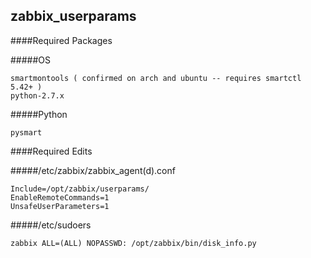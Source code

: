 ## zabbix_userparams

####Required Packages

#####OS
```
smartmontools ( confirmed on arch and ubuntu -- requires smartctl 5.42+ )
python-2.7.x
```
#####Python
```
pysmart
```

####Required Edits

#####/etc/zabbix/zabbix_agent(d).conf
```
Include=/opt/zabbix/userparams/
EnableRemoteCommands=1
UnsafeUserParameters=1
```

#####/etc/sudoers
```
zabbix ALL=(ALL) NOPASSWD: /opt/zabbix/bin/disk_info.py 
```
